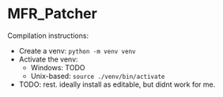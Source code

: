 # MFR_Patcher

Compilation instructions:
- Create a venv: `python -m venv venv`
- Activate the venv:
  - Windows: TODO
  - Unix-based: `source ./venv/bin/activate`
- TODO: rest. ideally install as editable, but didnt work for me.
